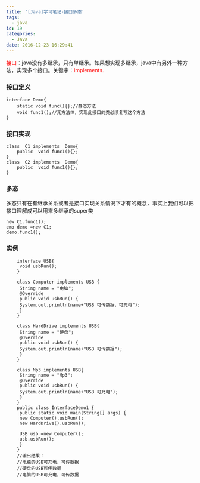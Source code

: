 ```yaml
---
title: '[Java]学习笔记-接口多态'
tags:
  - java
id: 19
categories:
  - Java
date: 2016-12-23 16:29:41
---
```


<div><span style="color: #ff0000;">接口</span>：java没有多继承，只有单继承。如果想实现多继承，java中有另外一种方法，实现多个接口。关键字：<span style="color: #ff0000;">implements.</span></div>

### 接口定义

```
interface Demo{
	static void func(){};//静态方法
	void func1();//无方法体，实现此接口的类必须复写这个方法
}
```

### 接口实现

```
class  C1 implements  Demo{
	public  void func1(){};
}
class  C2 implements  Demo{
	public  void func1(){};
}
```

### 多态

多态只有在有继承关系或者是接口实现关系情况下才有的概念，事实上我们可以把接口理解成可以用来多继承的super类

```
new C1.func1();
emo demo =new C1;
demo.func1();
```

### 实例

```
	interface USB{
	 void usbRun();
	}

	class Computer implements USB {
	 String name = "电脑";
	 @Override
	 public void usbRun() {
	 System.out.println(name+"USB 可传数据，可充电");
	 }
	}
	
	class HardDrive implements USB{
	 String name = "硬盘";
	 @Override
	 public void usbRun() {
	 System.out.println(name+"USB 可传数据");
	 }
	}
	
	class Mp3 implements USB{
	 String name = "Mp3";
	 @Override
	 public void usbRun() {
	 System.out.println(name+"USB 可充电");
	 }
	}
	public class InterfaceDemo1 {
	 public static void main(String[] args) {
	 new Computer().usbRun();
	 new HardDrive().usbRun();
	
	 USB usb =new Computer();
	 usb.usbRun();
	 }
	}
	//输出结果：
	//电脑的USB可充电，可传数据
	//硬盘的USB可传数据
	//电脑的USB可充电，可传数据
```